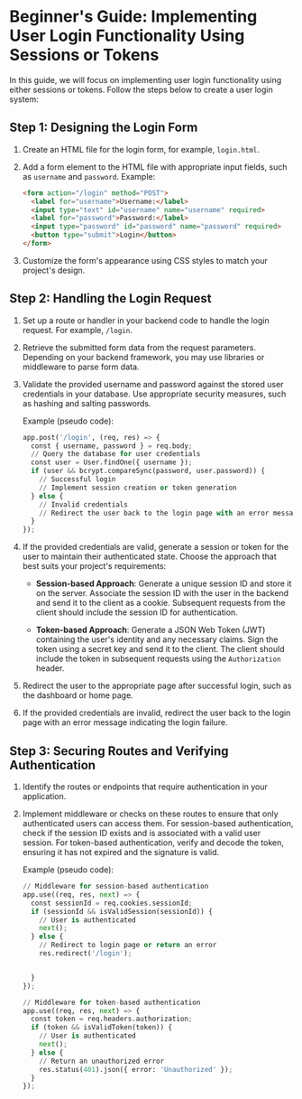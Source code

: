 # Beginner's Guide: Implementing User Login Functionality Using Sessions or Tokens

In this guide, we will focus on implementing user login functionality using either sessions or tokens. Follow the steps below to create a user login system:

## Step 1: Designing the Login Form

1. Create an HTML file for the login form, for example, `login.html`.

2. Add a form element to the HTML file with appropriate input fields, such as `username` and `password`. Example:

   ```html
   <form action="/login" method="POST">
     <label for="username">Username:</label>
     <input type="text" id="username" name="username" required>
     <label for="password">Password:</label>
     <input type="password" id="password" name="password" required>
     <button type="submit">Login</button>
   </form>
   ```

3. Customize the form's appearance using CSS styles to match your project's design.

## Step 2: Handling the Login Request

1. Set up a route or handler in your backend code to handle the login request. For example, `/login`.

2. Retrieve the submitted form data from the request parameters. Depending on your backend framework, you may use libraries or middleware to parse form data.

3. Validate the provided username and password against the stored user credentials in your database. Use appropriate security measures, such as hashing and salting passwords.

   Example (pseudo code):

   ```python
   app.post('/login', (req, res) => {
     const { username, password } = req.body;
     // Query the database for user credentials
     const user = User.findOne({ username });
     if (user && bcrypt.compareSync(password, user.password)) {
       // Successful login
       // Implement session creation or token generation
     } else {
       // Invalid credentials
       // Redirect the user back to the login page with an error message
     }
   });
   ```

4. If the provided credentials are valid, generate a session or token for the user to maintain their authenticated state. Choose the approach that best suits your project's requirements:

   - **Session-based Approach**: Generate a unique session ID and store it on the server. Associate the session ID with the user in the backend and send it to the client as a cookie. Subsequent requests from the client should include the session ID for authentication.

   - **Token-based Approach**: Generate a JSON Web Token (JWT) containing the user's identity and any necessary claims. Sign the token using a secret key and send it to the client. The client should include the token in subsequent requests using the `Authorization` header.

5. Redirect the user to the appropriate page after successful login, such as the dashboard or home page.

6. If the provided credentials are invalid, redirect the user back to the login page with an error message indicating the login failure.

## Step 3: Securing Routes and Verifying Authentication

1. Identify the routes or endpoints that require authentication in your application.

2. Implement middleware or checks on these routes to ensure that only authenticated users can access them. For session-based authentication, check if the session ID exists and is associated with a valid user session. For token-based authentication, verify and decode the token, ensuring it has not expired and the signature is valid.

   Example (pseudo code):

   ```python
   // Middleware for session-based authentication
   app.use((req, res, next) => {
     const sessionId = req.cookies.sessionId;
     if (sessionId && isValidSession(sessionId)) {
       // User is authenticated
       next();
     } else {
       // Redirect to login page or return an error
       res.redirect('/login');


     }
   });

   // Middleware for token-based authentication
   app.use((req, res, next) => {
     const token = req.headers.authorization;
     if (token && isValidToken(token)) {
       // User is authenticated
       next();
     } else {
       // Return an unauthorized error
       res.status(401).json({ error: 'Unauthorized' });
     }
   });
   ```

